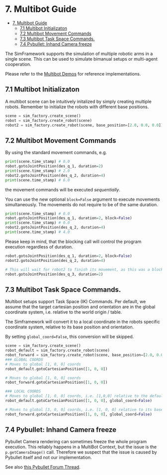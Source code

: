 # 7. Multibot Guide

- [7. Multibot Guide](#7-multibot-guide)
  - [7.1 Multibot Initializaton](#71-multibot-initializaton)
  - [7.2 Multibot Movement Commands](#72-multibot-movement-commands)
  - [7.3 Multibot Task Space Commands.](#73-multibot-task-space-commands)
  - [7.4 Pybullet: Inhand Camera freeze](#74-pybullet-inhand-camera-freeze)

The SimFramework supports the simulation of multiple robotic arms in a single scene. This can be used to simulate bimanual setups or multi-agent cooperation.

Please refer to the [Multibot Demos](../demos/mujoco/multi_bot/) for reference implementations.

## 7.1 Multibot Initializaton
A multibot scene can be intuitively initalized by simply creating multiple robots. Remember to initialize the robots with different base positions.

```python
scene = sim_factory.create_scene()
robot = sim_factory.create_robot(scene)
robot2 = sim_factory.create_robot(scene, base_position=[2.0, 0.0, 0.0])
```

## 7.2 Multibot Movement Commands
By using the standard movement commands, e.g.

```python
print(scene.time_stamp) # 0.0
robot.gotoJointPosition(des_q_1, duration=2)
print(scene.time_stamp) # 2.0
robot2.gotoJointPosition(des_q_2, duration=4)
print(scene.time_stamp) # 6.0
```
the movement commands will be executed _sequentially_.

You can use the new optional `block=False` argument to execute movements simultaneously. The movements do not require to be of the same duration.
```python
print(scene.time_stamp) # 0.0
robot.gotoJointPosition(des_q_1, duration=2, block=False)
print(scene.time_stamp) # 0.0
robot2.gotoJointPosition(des_q_2, duration=4)
print(scene.time_stamp) # 4.0
```

Please keep in mind, that the blocking call will control the program execution regardless of duration.
```python
robot.gotoJointPosition(des_q_1, duration=2, block=False)
robot2.gotoJointPosition(des_q_2, duration=4)

# This will wait for robot2 to finish its movement, as this was a blocking call.
robot.gotoJointPosition(des_q_3, duration=2)
```

## 7.3 Multibot Task Space Commands.
Multibot setups support Task Space (IK) Commands. Per default, we assume that the target cartesian position and orientation are in the global coordinate system, i.e. relative to the world origin / table.

The Simframework will convert it to a local coordinate in the robots specific coordinate system, relative to its base position and orientation.

By setting `global_coord=False`, this conversion will be skipped.

```python
scene = sim_factory.create_scene()
robot_default = sim_factory.create_robot(scene)
robot_forward = sim_factory.create_robot(scene, base_position=[2.0, 0.0, 0.0])
### GLOBAL COORDS
# Moves to global [1, 0, 0] coords
robot_default.gotoCartesianPosition([1, 0, 0]) 

# Moves to global [1, 0, 0] coords
robot_forward.gotoCartesianPosition([1, 0, 0]) 

### LOCAL COORDS
# Moves to global [1, 0, 0] coords, i.e. [1,0,0] relative to the default base [0, 0, 0]
robot_default.gotoCartesianPosition([1, 0, 0], global_coord=False) 

# Moves to global [3, 0, 0] coords, i.e. [1, 0, 0] relative to its base [2, 0, 0]
robot_forward.gotoCartesianPosition([1, 0, 0], global_coord=False) 
```

## 7.4 Pybullet: Inhand Camera freeze
Pybullet Camera rendering can sometimes freeze the whole program execution. This reliably happens in a MultiBot Context, but the issue is the `p.getCameraImage()` call. Therefore we suspect that the issue is caused by Pybullet itself and not our implementation.

See also [this Pybullet Forum Thread](https://pybullet.org/Bullet/phpBB3/viewtopic.php?p=43935&hilit=camera#p43935).